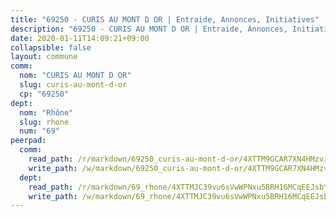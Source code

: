```yaml
---
title: "69250 - CURIS AU MONT D OR | Entraide, Annonces, Initiatives"
description: "69250 - CURIS AU MONT D OR | Entraide, Annonces, Initiatives"
date: 2020-01-11T14:09:21+09:00
collapsible: false
layout: commune
comm:
  nom: "CURIS AU MONT D OR"
  slug: curis-au-mont-d-or
  cp: "69250"
dept:
  nom: "Rhône"
  slug: rhone
  num: "69"
peerpad:
  comm:
    read_path: /r/markdown/69250_curis-au-mont-d-or/4XTTM9GCAR7XN4HMzvJ2s3c1C1ChJojTEjYn3RAT973yHzKLi
    write_path: /w/markdown/69250_curis-au-mont-d-or/4XTTM9GCAR7XN4HMzvJ2s3c1C1ChJojTEjYn3RAT973yHzKLi-K3TgV1ucueqS2XMCoi3GVjs7q1CMN9umXTByxqSG9UrUdeUgqSRHUzfx79erHa1cA4f7g5VEvDJm2PcozxuLws6m1m19kTnZ2aSRydyeLgVhiKz6LkNQMEdgPtArTPrzZSmJMnKG
  dept:
    read_path: /r/markdown/69_rhone/4XTTMJC39vu6sVwWPNxu5BRH16MCqEEJsbYu4RNyAxnNmNtVW
    write_path: /w/markdown/69_rhone/4XTTMJC39vu6sVwWPNxu5BRH16MCqEEJsbYu4RNyAxnNmNtVW-K3TgUzVUEXrXvc8NoaD9JfiBpc5MBFP7KZFqLEsm11xqJDEwSVMy7UACp2eYMzek3K6y2WLoyzq5xdKMZeizKNpfHbUBgJcoYSqfidBaPx8RcTCPmdCXhdgeLZLEYHVco5fHD6Pz
---
```


